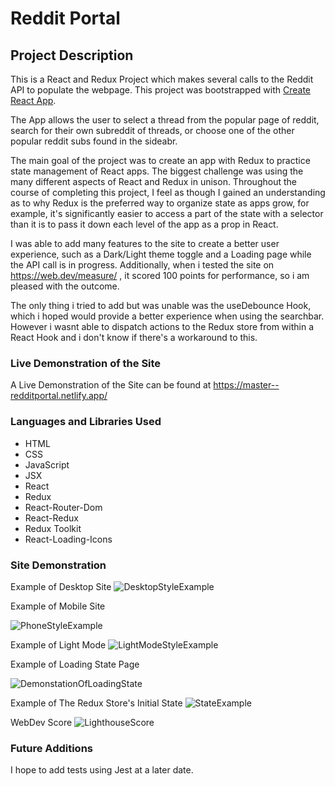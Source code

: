# Reddit Portal

## Project Description

This is a React and Redux Project which makes several calls to the Reddit API to populate the webpage.
This project was bootstrapped with [Create React App](https://github.com/facebook/create-react-app).

The App allows the user to select a thread from the popular page of reddit, search for their own subreddit of threads, or choose one of the other popular reddit subs found in the sideabr.

The main goal of the project was to create an app with Redux to practice state management of React apps. The biggest challenge was using the many different aspects of React and Redux in unison. Throughout the course of completing this project, I feel as though I gained an understanding as to why Redux is the preferred way to organize state as apps grow, for example, it's significantly easier to access a part of the state with a selector than it is to pass it down each level of the app as a prop in React.

I was able to add many features to the site to create a better user experience, such as a Dark/Light theme toggle and a Loading page while the API call is in progress. Additionally, when i tested the site on https://web.dev/measure/ , it scored 100 points for performance, so i am pleased with the outcome.

The only thing i tried to add but was unable was the useDebounce Hook, which i hoped would provide a better experience when using the searchbar. However i wasnt able to dispatch actions to the Redux store from within a React Hook and i don't know if there's a workaround to this.

### Live Demonstration of the Site

A Live Demonstration of the Site can be found at https://master--redditportal.netlify.app/

### Languages and Libraries Used

* HTML
* CSS
* JavaScript
* JSX
* React
* Redux
* React-Router-Dom
* React-Redux
* Redux Toolkit
* React-Loading-Icons

### Site Demonstration
Example of Desktop Site
![DesktopStyleExample](https://user-images.githubusercontent.com/90611253/175748634-41b6f834-8be8-49a4-abb6-20e481e90930.png)

Example of Mobile Site


![PhoneStyleExample](https://user-images.githubusercontent.com/90611253/175748651-b7915c80-b09a-48e6-aa45-68eb66316436.png)

Example of Light Mode
![LightModeStyleExample](https://user-images.githubusercontent.com/90611253/175748663-866bb837-7e11-4f4d-9d8a-9ccedeebe5ab.png)

Example of Loading State Page















![DemonstationOfLoadingState](https://user-images.githubusercontent.com/90611253/175748709-c2f6e33c-8f81-47c2-ba28-754a7571129d.png)

Example of The Redux Store's Initial State
![StateExample](https://user-images.githubusercontent.com/90611253/175748726-63301a70-0ca6-495d-9d99-83926ce48aff.png)

WebDev Score
![LighthouseScore](https://user-images.githubusercontent.com/90611253/175748740-5979447e-96b3-4d06-8b77-a177b8009eae.png)


### Future Additions
I hope to add tests using Jest at a later date.
